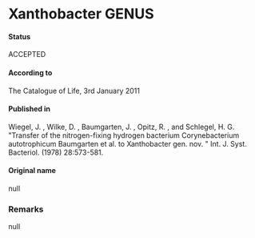 Xanthobacter GENUS
=======

#### Status
ACCEPTED

#### According to
The Catalogue of Life, 3rd January 2011

#### Published in
Wiegel, J. , Wilke, D. , Baumgarten, J. , Opitz, R. , and Schlegel, H. G. "Transfer of the nitrogen-fixing hydrogen bacterium Corynebacterium autotrophicum Baumgarten et al. to Xanthobacter gen. nov. " Int. J. Syst. Bacteriol. (1978) 28:573-581.

#### Original name
null

### Remarks
null